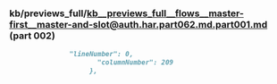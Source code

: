 ### kb/previews_full/kb__previews_full__flows__master-first__master-and-slot@auth.har.part062.md.part001.md (part 002)

```md
               "lineNumber": 0,
                      "columnNumber": 209
                    },
```

```
